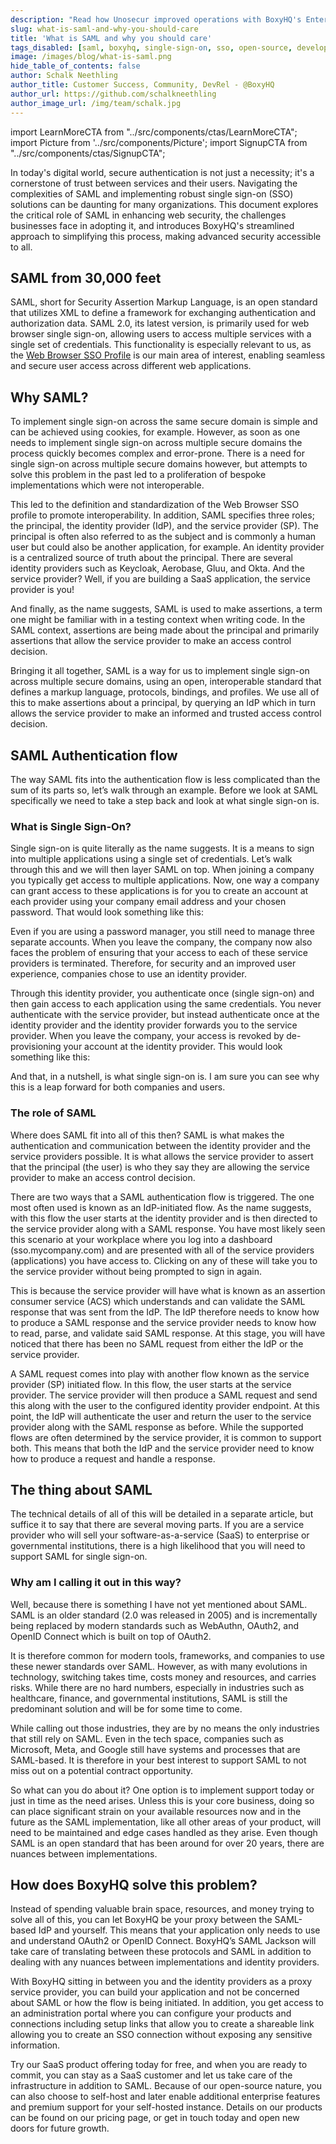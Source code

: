 ```yaml
---
description: "Read how Unosecur improved operations with BoxyHQ's Enterprise SSO, enhancing security and streamlining access in our case study."
slug: what-is-saml-and-why-you-should-care
title: 'What is SAML and why you should care'
tags_disabled: [saml, boxyhq, single-sign-on, sso, open-source, developerfirst]
image: /images/blog/what-is-saml.png
hide_table_of_contents: false
author: Schalk Neethling
author_title: Customer Success, Community, DevRel - @BoxyHQ
author_url: https://github.com/schalkneethling
author_image_url: /img/team/schalk.jpg
---
```


import LearnMoreCTA from "../src/components/ctas/LearnMoreCTA";
import Picture from '../src/components/Picture';
import SignupCTA from "../src/components/ctas/SignupCTA";

In today's digital world, secure authentication is not just a necessity; it's a cornerstone of trust between services and their users. Navigating the complexities of SAML and implementing robust single sign-on (SSO) solutions can be daunting for many organizations. This document explores the critical role of SAML in enhancing web security, the challenges businesses face in adopting it, and introduces BoxyHQ's streamlined approach to simplifying this process, making advanced security accessible to all.

## SAML from 30,000 feet

SAML, short for Security Assertion Markup Language, is an open standard that utilizes XML to define a framework for exchanging authentication and authorization data. SAML 2.0, its latest version, is primarily used for web browser single sign-on, allowing users to access multiple services with a single set of credentials. This functionality is especially relevant to us, as the [Web Browser SSO Profile](https://en.wikipedia.org/wiki/SAML_2.0#Web_browser_SSO_profile) is our main area of interest, enabling seamless and secure user access across different web applications.

## Why SAML?

To implement single sign-on across the same secure domain is simple and can be achieved using cookies, for example. However, as soon as one needs to implement single sign-on across multiple secure domains the process quickly becomes complex and error-prone. There is a need for single sign-on across multiple secure domains however, but attempts to solve this problem in the past led to a proliferation of bespoke implementations which were not interoperable.

This led to the definition and standardization of the Web Browser SSO profile to promote interoperability. In addition, SAML specifies three roles; the principal, the identity provider (IdP), and the service provider (SP). The principal is often also referred to as the subject and is commonly a human user but could also be another application, for example. An identity provider is a centralized source of truth about the principal. There are several identity providers such as Keycloak, Aerobase, Gluu, and Okta. And the service provider? Well, if you are building a SaaS application, the service provider is you!

And finally, as the name suggests, SAML is used to make assertions, a term one might be familiar with in a testing context when writing code. In the SAML context, assertions are being made about the principal and primarily assertions that allow the service provider to make an access control decision.

Bringing it all together, SAML is a way for us to implement single sign-on across multiple secure domains, using an open, interoperable standard that defines a markup language, protocols, bindings, and profiles. We use all of this to make assertions about a principal, by querying an IdP which in turn allows the service provider to make an informed and trusted access control decision.

## SAML Authentication flow

The way SAML fits into the authentication flow is less complicated than the sum of its parts so, let’s walk through an example. Before we look at SAML specifically we need to take a step back and look at what single sign-on is.

### What is Single Sign-On?

Single sign-on is quite literally as the name suggests. It is a means to sign into multiple applications using a single set of credentials. Let’s walk through this and we will then layer SAML on top. When joining a company you typically get access to multiple applications. Now, one way a company can grant access to these applications is for you to create an account at each provider using your company email address and your chosen password. That would look something like this:

<Picture alt="llustration of a person facing three separate authentication processes leading to different services highlighting the complexity without Single Sign-On." pictureSrc="/images/blog/no-single-sign-on" height="613" width="1229" />

Even if you are using a password manager, you still need to manage three separate accounts. When you leave the company, the company now also faces the problem of ensuring that your access to each of these service providers is terminated. Therefore, for security and an improved user experience, companies chose to use an identity provider.

Through this identity provider, you authenticate once (single sign-on) and then gain access to each application using the same credentials. You never authenticate with the service provider, but instead authenticate once at the identity provider and the identity provider forwards you to the service provider. When you leave the company, your access is revoked by de-provisioning your account at the identity provider. This would look something like this:

<Picture alt="Graphic showing streamlined authentication with Single Sign-On where a figure is connected to a single IdP, which leads to different services symbolizing simplified access to multiple services." pictureSrc="/images/blog/single-sign-on" height="613" width="1229" />

And that, in a nutshell, is what single sign-on is. I am sure you can see why this is a leap forward for both companies and users.

<LearnMoreCTA label="Learn more about Enterprise SSO" url="/enterprise-sso" />

### The role of SAML

Where does SAML fit into all of this then? SAML is what makes the authentication and communication between the identity provider and the service providers possible. It is what allows the service provider to assert that the principal (the user) is who they say they are allowing the service provider to make an access control decision.

There are two ways that a SAML authentication flow is triggered. The one most often used is known as an IdP-initiated flow. As the name suggests, with this flow the user starts at the identity provider and is then directed to the service provider along with a SAML response. You have most likely seen this scenario at your workplace where you log into a dashboard (sso.mycompany.com) and are presented with all of the service providers (applications) you have access to. Clicking on any of these will take you to the service provider without being prompted to sign in again.

This is because the service provider will have what is known as an assertion consumer service (ACS) which understands and can validate the SAML response that was sent from the IdP. The IdP therefore needs to know how to produce a SAML response and the service provider needs to know how to read, parse, and validate said SAML response. At this stage, you will have noticed that there has been no SAML request from either the IdP or the service provider.

A SAML request comes into play with another flow known as the service provider (SP) initiated flow. In this flow, the user starts at the service provider. The service provider will then produce a SAML request and send this along with the user to the configured identity provider endpoint. At this point, the IdP will authenticate the user and return the user to the service provider along with the SAML response as before. While the supported flows are often determined by the service provider, it is common to support both. This means that both the IdP and the service provider need to know how to produce a request and handle a response.

## The thing about SAML

The technical details of all of this will be detailed in a separate article, but suffice it to say that there are several moving parts. If you are a service provider who will sell your software-as-a-service (SaaS) to enterprise or governmental institutions, there is a high likelihood that you will need to support SAML for single sign-on.

### Why am I calling it out in this way?

Well, because there is something I have not yet mentioned about SAML. SAML is an older standard (2.0 was released in 2005) and is incrementally being replaced by modern standards such as WebAuthn, OAuth2, and OpenID Connect which is built on top of OAuth2.

It is therefore common for modern tools, frameworks, and companies to use these newer standards over SAML. However, as with many evolutions in technology, switching takes time, costs money and resources, and carries risks. While there are no hard numbers, especially in industries such as healthcare, finance, and governmental institutions, SAML is still the predominant solution and will be for some time to come.

While calling out those industries, they are by no means the only industries that still rely on SAML. Even in the tech space, companies such as Microsoft, Meta, and Google still have systems and processes that are SAML-based. It is therefore in your best interest to support SAML to not miss out on a potential contract opportunity.

So what can you do about it? One option is to implement support today or just in time as the need arises. Unless this is your core business, doing so can place significant strain on your available resources now and in the future as the SAML implementation, like all other areas of your product, will need to be maintained and edge cases handled as they arise. Even though SAML is an open standard that has been around for over 20 years, there are nuances between implementations.

## How does BoxyHQ solve this problem?

Instead of spending valuable brain space, resources, and money trying to solve all of this, you can let BoxyHQ be your proxy between the SAML-based IdP and yourself. This means that your application only needs to use and understand OAuth2 or OpenID Connect. BoxyHQ’s SAML Jackson will take care of translating between these protocols and SAML in addition to dealing with any nuances between implementations and identity providers.

<Picture alt="An image depicting a diagram illustrating single sign-on integration using BoxyHQ, with multiple Identity Providers (IdPs) connected through a single API for simplified authentication." pictureSrc="/images/blog/with-boxyhq" height="613" width="1229" />

With BoxyHQ sitting in between you and the identity providers as a proxy service provider, you can build your application and not be concerned about SAML or how the flow is being initiated. In addition, you get access to an administration portal where you can configure your products and connections including setup links that allow you to create a shareable link allowing you to create an SSO connection without exposing any sensitive information.

Try our SaaS product offering today for free, and when you are ready to commit, you can stay as a SaaS customer and let us take care of the infrastructure in addition to SAML. Because of our open-source nature, you can also choose to self-host and later enable additional enterprise features and premium support for your self-hosted instance. Details on our products can be found on our pricing page, or get in touch today and open new doors for future growth.

<SignupCTA />
